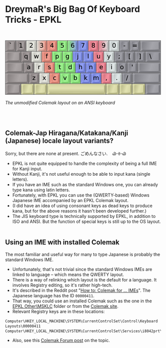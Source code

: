 DreymaR's Big Bag Of Keyboard Tricks - EPKL
===========================================
<br>

![EPKL help image for Colemak on an ANSI board](/Layouts/Colemak/Colemak-ANS_s0_EPKL.png)

_The unmodified Colemak layout on an ANSI keyboard_

<br><br>

Colemak-Jap Hiragana/Katakana/Kanji (Japanese) locale layout variants?
----------------------------------------------------------------------
Sorry, but there are none at present. ごめんなさい.  &nbsp;&nbsp; ᏊᵕꈊᵕᏊ
- EPKL is not quite equipped to handle the complexity of being a full IME for Kanji input.
- Without Kanji, it's not useful enough to be able to input kana (single letters).
- If you have an IME such as the standard Windows one, you can already type kana using latin letters.
- Fortunately, with EPKL you can use the (QWERTY-based) Windows Japanese IME accompanied by an EPKL Colemak layout.
- (I did have an idea of using consonant keys as dead keys to produce kana, but for the above reasons it hasn't been developed further.)
- The JIS keyboard type is technically supported by EPKL, in addition to ISO and ANSI. But the function of special keys is still up to the OS layout.
<br><br>

Using an IME with installed Colemak
-----------------------------------
The most familiar and useful way for many to type Japanese is probably the standard Windows IME.
- Unfortunately, that's not trivial since the standard Windows IMEs are linked to language – which means the QWERTY layout.
- There is a way of relinking which layout is the default for a language. It involves Registry editing, so it's rather high-tech.
- It's described in the Reddit post "[How to: Colemak for ... IMEs][IMEreg]". The Japanese language has the ID `00000411`.
- That way, you could use an installed Colemak such as the one in the [EPKL Other\MSKLC][PklKLC] folder or from the [Colemak site][CmkCom].
- Relevant Registry keys are in these locations:
```
Computer\HKEY_LOCAL_MACHINE\SYSTEM\CurrentControlSet\Control\Keyboard Layouts\00000411
Computer\HKEY_LOCAL_MACHINE\SYSTEM\CurrentControlSet\Services\i8042prt\Parameters
```
- Also, see this [Colemak Forum post][JapCmk] on the topic.

[IMEreg]: https://www.reddit.com/r/Colemak/comments/9rq7vv/how_to_colemak_for_japanese_chinese_and_other/ (Reddit – How to: Colemak for ... IMEs)
[CmkCom]: https://www.colemak.com                                   (The Colemak official site)
[PklKLC]: /Other/MSKLC                                              (EPKL's Microsoft Keyboard Layout Creator folder)
[JapCmk]: https://forum.colemak.com/topic/2630-japanese-colemak-keyboard-windows/#p25027 (Colemak Forum post on Japanese Colemak IME by registry, 2023-08-20)
